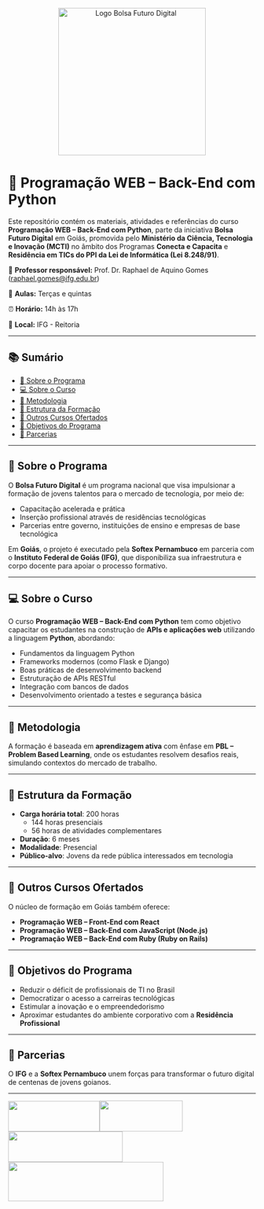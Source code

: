 <p align="center">
  <img src="https://extensao.ifg.edu.br/futurodigital/wp-content/uploads/sites/33/2025/05/Logo_Bolsa_Futuro_Digital-2048x2048.png" alt="Logo Bolsa Futuro Digital" width="300"/>
</p>

# 🐍 Programação WEB – Back-End com Python

Este repositório contém os materiais, atividades e referências do curso **Programação WEB – Back-End com Python**, parte da iniciativa **Bolsa Futuro Digital** em Goiás, promovida pelo **Ministério da Ciência, Tecnologia e Inovação (MCTI)** no âmbito dos Programas **Conecta e Capacita** e **Residência em TICs do PPI da Lei de Informática (Lei 8.248/91)**.

📌 **Professor responsável:** Prof. Dr. Raphael de Aquino Gomes (<a href="mailto:raphael.gomes@ifg.edu.br">raphael.gomes@ifg.edu.br</a>)

📅 **Aulas:** Terças e quintas  

⏰ **Horário:** 14h às 17h

📍 **Local:** IFG - Reitoria

---

## 📚 Sumário

- [🎯 Sobre o Programa](#-sobre-o-programa)
- [💻 Sobre o Curso](#-sobre-o-curso)
- [🧠 Metodologia](#-metodologia)
- [📆 Estrutura da Formação](#-estrutura-da-formação)
- [🧩 Outros Cursos Ofertados](#-outros-cursos-ofertados)
- [🧭 Objetivos do Programa](#-objetivos-do-programa)
- [🤝 Parcerias](#-parcerias)

---

## 🎯 Sobre o Programa

O **Bolsa Futuro Digital** é um programa nacional que visa impulsionar a formação de jovens talentos para o mercado de tecnologia, por meio de:

- Capacitação acelerada e prática
- Inserção profissional através de residências tecnológicas
- Parcerias entre governo, instituições de ensino e empresas de base tecnológica

Em **Goiás**, o projeto é executado pela **Softex Pernambuco** em parceria com o **Instituto Federal de Goiás (IFG)**, que disponibiliza sua infraestrutura e corpo docente para apoiar o processo formativo.

---

## 💻 Sobre o Curso

O curso **Programação WEB – Back-End com Python** tem como objetivo capacitar os estudantes na construção de **APIs e aplicações web** utilizando a linguagem **Python**, abordando:

- Fundamentos da linguagem Python
- Frameworks modernos (como Flask e Django)
- Boas práticas de desenvolvimento backend
- Estruturação de APIs RESTful
- Integração com bancos de dados
- Desenvolvimento orientado a testes e segurança básica

---

## 🧠 Metodologia

A formação é baseada em **aprendizagem ativa** com ênfase em **PBL – Problem Based Learning**, onde os estudantes resolvem desafios reais, simulando contextos do mercado de trabalho.

---

## 📆 Estrutura da Formação

- **Carga horária total**: 200 horas
  - 144 horas presenciais
  - 56 horas de atividades complementares
- **Duração**: 6 meses
- **Modalidade**: Presencial
- **Público-alvo**: Jovens da rede pública interessados em tecnologia

---

## 🧩 Outros Cursos Ofertados

O núcleo de formação em Goiás também oferece:

- **Programação WEB – Front-End com React**
- **Programação WEB – Back-End com JavaScript (Node.js)**
- **Programação WEB – Back-End com Ruby (Ruby on Rails)**

---

## 🧭 Objetivos do Programa

- Reduzir o déficit de profissionais de TI no Brasil
- Democratizar o acesso a carreiras tecnológicas
- Estimular a inovação e o empreendedorismo
- Aproximar estudantes do ambiente corporativo com a **Residência Profissional**

---

## 🤝 Parcerias

O **IFG** e a **Softex Pernambuco** unem forças para transformar o futuro digital de centenas de jovens goianos.

---

<div><a href="https://www.ifg.edu.br/" target="_blank" rel="noopener"><img class="wp-image-80 alignnone" src="https://extensao.ifg.edu.br/futurodigital/wp-content/uploads/sites/33/2025/04/logo-ifg-horizontal-transparente-300x100.png" alt="" width="186" height="62"></a><a href="https://softexpe.org.br/" target="_blank" rel="noopener"><img class="wp-image-79 alignnone" src="https://extensao.ifg.edu.br/futurodigital/wp-content/uploads/sites/33/2025/04/Logo-Softex-PE--300x112.png" alt="" width="169" height="63"></a><a href="https://softex.br/" target="_blank" rel="noopener"><img class="wp-image-78 alignnone" src="https://extensao.ifg.edu.br/futurodigital/wp-content/uploads/sites/33/2025/04/Logo-Softex-Nacional--300x80.png" alt="" width="233" height="62"></a><a href="https://www.gov.br/mcti/" target="_blank" rel="noopener"><img class="wp-image-77 alignnone" src="https://extensao.ifg.edu.br/futurodigital/wp-content/uploads/sites/33/2025/04/Logo-MCTI-300x76.png" alt="" width="316" height="80"></a></div>
